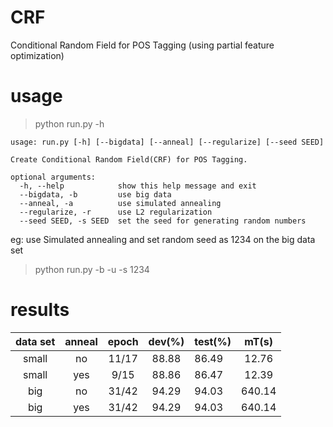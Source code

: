 # CRF
Conditional Random Field for POS Tagging (using partial feature optimization)
# usage
>python run.py -h
```
usage: run.py [-h] [--bigdata] [--anneal] [--regularize] [--seed SEED]

Create Conditional Random Field(CRF) for POS Tagging.

optional arguments:
  -h, --help            show this help message and exit
  --bigdata, -b         use big data
  --anneal, -a          use simulated annealing
  --regularize, -r      use L2 regularization
  --seed SEED, -s SEED  set the seed for generating random numbers
```
eg: use Simulated annealing and set random seed as 1234 on the big data set 
>python run.py -b -u -s 1234 <br>

# results

| data set | anneal | epoch | dev(%) | test(%) | mT(s) |
|:-------:|:-------:|:-------:|:-------:|:--------|:-------:|
| small | no | 11/17 | 88.88 | 86.49 | 12.76 |
| small | yes | 9/15 | 88.86 | 86.47 | 12.39 |
| big | no | 31/42 | 94.29 | 94.03 | 640.14 |
| big | yes | 31/42 | 94.29 | 94.03 | 640.14 |
